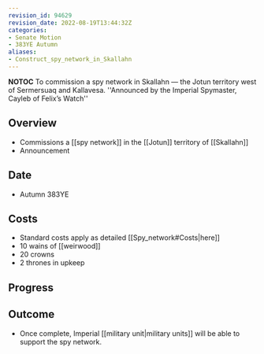 ```yaml
---
revision_id: 94629
revision_date: 2022-08-19T13:44:32Z
categories:
- Senate Motion
- 383YE Autumn
aliases:
- Construct_spy_network_in_Skallahn
---
```



__NOTOC__
 To commission a spy network in Skallahn — the Jotun territory west of Sermersuaq and Kallavesa.
''Announced by the Imperial Spymaster, Cayleb of Felix’s Watch''

## Overview
* Commissions a [[spy network]] in the [[Jotun]] territory of [[Skallahn]]
* Announcement

## Date
* Autumn 383YE

## Costs
* Standard costs apply as detailed [[Spy_network#Costs|here]]
* 10 wains of [[weirwood]]
* 20 crowns
* 2 thrones in upkeep
## Progress


## Outcome
* Once complete, Imperial [[military unit|military units]] will be able to support the spy network.